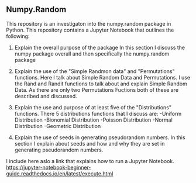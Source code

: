## Numpy.Random

This repository is an investigaton into the numpy.random package in Python. This repository contains a Jupyter Notebook that outlines the following:

1. Explain the overall purpose of the package
In this section I discuss the numpy package overall and then specifically the numpy.random package

2. Explain the use of the "Simple Randmon data" and "Permutations" functions.
Here I talk about Simple Random Data and Permutations. I use the Rand and Randit functions to talk about and explain Simple Random Data.
As there are only two Permutations Fuctions both of these are described and discussed.

3. Explain the use and purpose of at least five of the "Distributions" functions.
There 5 distributions functions that I discuss are:
-Uniform Distribution
-Bionomial Distribution 
-Poisson Distribution
-Normal Distribution
-Geometric Distribution

4. Explain the use of seeds in generating pseudorandom numbers.
In this section I explain about seeds and how and why they are set in generating pseudorandom numbers.

I include here aslo a link that explains how to run a Jupyter Notebook.
https://jupyter-notebook-beginner-guide.readthedocs.io/en/latest/execute.html

